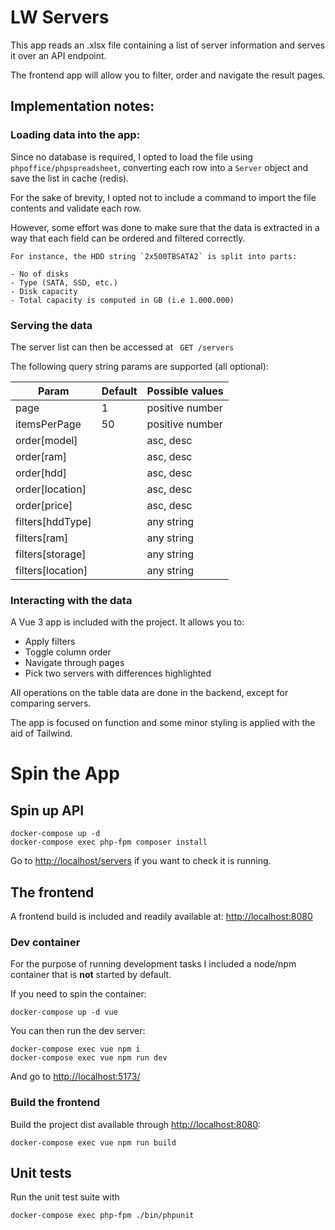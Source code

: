 # LW Servers

This app reads an .xlsx file containing a list of server information and serves it over an API endpoint.

The frontend app will allow you to filter, order and navigate the result pages.

## Implementation notes:

### Loading data into the app:

Since no database is required, I opted to load the file using `phpoffice/phpspreadsheet`, converting each row into a `Server` object and save the list in cache (redis).

For the sake of brevity, I opted not to include a command to import the file contents and validate each row. 

However, some effort was done to make sure that the data is extracted in a way that each field can be ordered and filtered correctly.

    For instance, the HDD string `2x500TBSATA2` is split into parts:

    - No of disks
    - Type (SATA, SSD, etc.)
    - Disk capacity
    - Total capacity is computed in GB (i.e 1.000.000)

### Serving the data
The server list can then be accessed at ` GET /servers`

The following query string params are supported (all optional):

|Param|Default|Possible values|
|---|---|---|
|page|1|positive number|
|itemsPerPage|50|positive number|
|order[model]||asc, desc|
|order[ram]||asc, desc|
|order[hdd]||asc, desc|
|order[location]||asc, desc|
|order[price]||asc, desc|
|filters[hddType]||any string|
|filters[ram]||any string|
|filters[storage]||any string|
|filters[location]||any string|

### Interacting with the data

A Vue 3 app is included with the project.
It allows you to:
- Apply filters
- Toggle column order
- Navigate through pages
- Pick two servers with differences highlighted

All operations on the table data are done in the backend, except for comparing servers.

The app is focused on function and some minor styling is applied with the aid of Tailwind.

# Spin the App

## Spin up API

```
docker-compose up -d
docker-compose exec php-fpm composer install
```
Go to [http://localhost/servers](http://localhost/servers) if you want to check it is running.

## The frontend
A frontend build is included and readily available at:
[http://localhost:8080](http://localhost:8080)

### Dev container

For the purpose of running development tasks I included a node/npm container that is **not** started by default.

If you need to spin the container:

```
docker-compose up -d vue
```
You can then run the dev server: 

```
docker-compose exec vue npm i
docker-compose exec vue npm run dev
```

And go to [http://localhost:5173/](http://localhost:5173/)

### Build the frontend

Build the project dist available through [http://localhost:8080](http://localhost:8080):

```
docker-compose exec vue npm run build
```

## Unit tests

Run the unit test suite with
``` 
docker-compose exec php-fpm ./bin/phpunit
```
